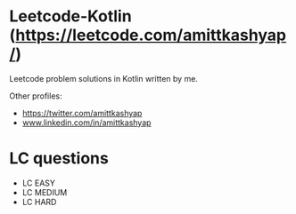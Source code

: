
# Leetcode-Kotlin (https://leetcode.com/amittkashyap/)
Leetcode problem solutions in Kotlin written by me. 

Other profiles:

* https://twitter.com/amittkashyap
* www.linkedin.com/in/amittkashyap


# LC questions 

* LC EASY
* LC MEDIUM 
* LC HARD
